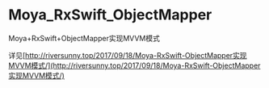 # Moya_RxSwift_ObjectMapper
Moya+RxSwift+ObjectMapper实现MVVM模式  

详见[http://riversunny.top/2017/09/18/Moya-RxSwift-ObjectMapper实现MVVM模式/](http://riversunny.top/2017/09/18/Moya-RxSwift-ObjectMapper实现MVVM模式/)